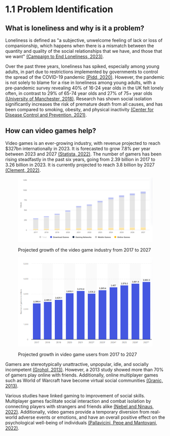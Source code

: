 # 1.1 Problem Identification

## What is loneliness and why is it a problem?

Loneliness is defined as "a subjective, unwelcome feeling of lack or loss of companionship, which happens when there is a mismatch between the quantity and quality of the social relationships that we have, and those that we want" [(Campaign to End Loneliness, 2023)](https://www.campaigntoendloneliness.org/facts-and-statistics/).

Over the past three years, loneliness has spiked, especially among young adults, in part due to restrictions implemented by governments to control the spread of the COVID-19 pandemic [(Pidd, 2020)](https://www.theguardian.com/society/2020/jun/08/study-finds-half-of-16--to-24-year-olds-hit-by-lockdown-loneliness). However, the pandemic is not solely to blame for a rise in loneliness among young adults, with a pre-pandemic survey revealing 40% of 16-24 year olds in the UK felt lonely often, in contrast to 29% of 65-74 year olds and 27% of 75+ year olds [(University of Manchester, 2018)](https://www.manchester.ac.uk/discover/news/loneliest-age-group/). Research has shown social isolation significantly increases the risk of premature death from all causes, and has been compared to smoking, obesity, and physical inactivity [(Center for Disease Control and Prevention, 2021)](https://www.cdc.gov/aging/publications/features/lonely-older-adults.html).

## How can video games help?

Video games is an ever-growing industry, with revenue projected to reach $327bn internationally in 2023. It is forecasted to grow 7.8% per year between 2023 and 2027 [(Statista, 2022)](https://www.statista.com/outlook/dmo/digital-media/video-games/worldwide). The number of gamers has been rising steadfastly in the past six years, going from 2.39 billion in 2017 to 3.26 billion in 2023. It is currently projected to reach 3.8 billion by 2027 [(Clement, 2022)](https://www.statista.com/statistics/748044/number-video-gamers-world/).

<figure><img src="../.gitbook/assets/image (1) (1) (1) (1) (1) (1) (1) (1) (1) (1) (1) (1) (1) (1).png" alt=""><figcaption><p>Projected growth of the video game industry from 2017 to 2027</p></figcaption></figure>

<figure><img src="../.gitbook/assets/image (9) (1) (1).png" alt=""><figcaption><p>Projected growth in video game users from 2017 to 2027</p></figcaption></figure>

Gamers are stereotypically unattractive, unpopular, idle, and socially incompetent [(Grohol, 2013)](https://psychcentral.com/blog/gamer-stereotypes-just-arent-true). However, a 2013 study showed more than 70% of gamers play online with friends. Additionally, online multiplayer games such as World of Warcraft have become virtual social communities [(Granic, 2013)](https://www.apa.org/news/press/releases/2013/11/video-games).

Various studies have linked gaming to improvement of social skills. Multiplayer games facilitate social interaction and combat isolation by connecting players with strangers and friends alike [(Nebel and Ninaus, 2022)](https://www.ncbi.nlm.nih.gov/pmc/articles/PMC8873111/). Additionally, video games provide a temporary diversion from real-world adverse events or emotions, and have an overall positive effect on the psychological well-being of individuals [(Pallavicini, Pepe and Mantovani, 2022)](https://www.researchgate.net/publication/360974058\_The\_Effects\_of\_Playing\_Video\_Games\_on\_Stress\_Anxiety\_Depression\_Loneliness\_and\_Gaming\_Disorder\_During\_the\_Early\_Stages\_of\_the\_COVID-19\_Pandemic\_PRISMA\_Systematic\_Review).
